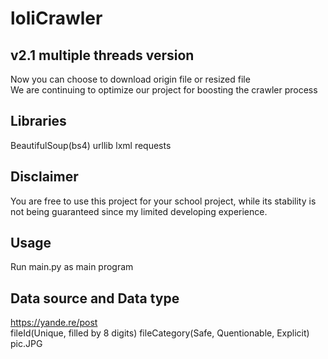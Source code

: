 loliCrawler
====

v2.1 multiple threads version
-------
Now you can choose to download origin file or resized file<br>
We are continuing to optimize our project for boosting the crawler process

Libraries
-------
BeautifulSoup(bs4)
urllib
lxml
requests

Disclaimer
-------
You are free to use this project for your school project, while its stability is not being guaranteed since my limited developing experience.

Usage
-------
Run main.py as main program

Data source and Data type
-------
https://yande.re/post
<br>
fileId(Unique, filled by 8 digits) fileCategory(Safe, Quentionable, Explicit) pic.JPG
